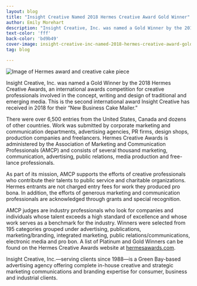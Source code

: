 ```yaml
---
layout: blog
title: "Insight Creative Named 2018 Hermes Creative Award Gold Winner"
author: Emily Morehart
description: "Insight Creative, Inc. was named a Gold Winner by the 2018 Hermes Creative Awards."
text-color: 'fff'
back-color: 'bd9b49'
cover-image: insight-creative-inc-named-2018-hermes-creative-award-gold-winner.jpg
tag: blog

---
```


<img data-aos="fade-up" src="/img/blog/insight-creative-inc-named-2018-hermes-creative-award-gold-winner.jpg"
alt="Image of Hermes award and creative cake piece"
srcset="
/img/blog/insight-creative-inc-named-2018-hermes-creative-award-gold-winner-2400.jpg 2400w,
/img/blog/insight-creative-inc-named-2018-hermes-creative-award-gold-winner-1800.jpg 1800w,
/img/blog/insight-creative-inc-named-2018-hermes-creative-award-gold-winner-1200.jpg 1200w,
/img/blog/insight-creative-inc-named-2018-hermes-creative-award-gold-winner-900.jpg 900w,
/img/blog/insight-creative-inc-named-2018-hermes-creative-award-gold-winner-600.jpg 600w,
/img/blog/insight-creative-inc-named-2018-hermes-creative-award-gold-winner-400.jpg 400w" />

Insight Creative, Inc. was named a Gold Winner by the 2018 Hermes Creative Awards, an international awards competition for creative professionals involved in the concept, writing and design of traditional and emerging media. This is the second international award Insight Creative has received in 2018 for their “New Business Cake Mailer.” 

There were over 6,500 entries from the United States, Canada and dozens of other countries. Work was submitted by corporate marketing and communication departments, advertising agencies, PR firms, design shops, production companies and freelancers. Hermes Creative Awards is administered by the Association of Marketing and Communication Professionals (AMCP) and consists of several thousand marketing, communication, advertising, public relations, media production and free-lance professionals. 

As part of its mission, AMCP supports the efforts of creative professionals who contribute their talents to public service and charitable organizations. Hermes entrants are not charged entry fees for work they produced pro bona. In addition, the efforts of generous marketing and communication professionals are acknowledged through grants and special recognition.

AMCP judges are industry professionals who look for companies and individuals whose talent exceeds a high standard of excellence and whose work serves as a benchmark for the industry. Winners were selected from 195 categories grouped under advertising, publications, marketing/branding, integrated marketing, public relations/communications, electronic media and pro bon. A list of Platinum and Gold Winners can be found on the Hermes Creative Awards website at <a href="http://hermesawards.com/" target="_blank" rel="noopener">hermesawards.com</a>.

Insight Creative, Inc.—serving clients since 1988—is a Green Bay-based advertising agency offering complete in-house creative and strategic marketing communications and branding expertise for consumer, business and industrial clients. 